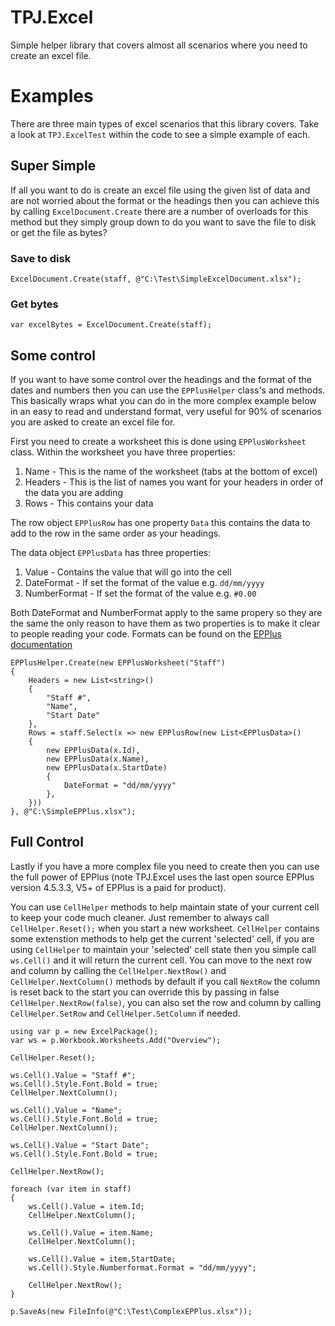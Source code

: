 # TPJ.Excel
Simple helper library that covers almost all scenarios where you need to create an excel file.

# Examples
There are three main types of excel scenarios that this library covers. Take a look at `TPJ.ExcelTest` within the code to see a simple example of each.

## Super Simple
If all you want to do is create an excel file using the given list of data and are not worried about the format or the headings then you can achieve this by calling `ExcelDocument.Create` there are a number of overloads for this method but they simply group down to do you want to save the file to disk or get the file as bytes?

### Save to disk
`ExcelDocument.Create(staff, @"C:\Test\SimpleExcelDocument.xlsx");`

### Get bytes
`var excelBytes = ExcelDocument.Create(staff);`

## Some control
If you want to have some control over the headings and the format of the dates and numbers then you can use the `EPPlusHelper` class's and methods. This basically wraps what you can do in the more complex example below in an easy to read and understand format, very useful for 90% of scenarios you are asked to create an excel file for.

First you need to create a worksheet this is done using `EPPlusWorksheet` class. Within the worksheet you have three properties:
1. Name - This is the name of the worksheet (tabs at the bottom of excel)
2. Headers - This is the list of names you want for your headers in order of the data you are adding
3. Rows - This contains your data

The row object `EPPlusRow` has one property `Data` this contains the data to add to the row in the same order as your headings.

The data object `EPPlusData` has three properties:
1. Value - Contains the value that will go into the cell
2. DateFormat - If set the format of the value e.g. `dd/mm/yyyy`
2. NumberFormat - If set the format of the value e.g. `#0.00`

Both DateFormat and NumberFormat apply to the same propery so they are the same the only reason to have them as two properties is to make it clear to people reading your code. Formats can be found on the [EPPlus documentation](https://github.com/EPPlusSoftware/EPPlus/wiki/Formatting-and-styling)

```
EPPlusHelper.Create(new EPPlusWorksheet("Staff")
{
    Headers = new List<string>()
    {
        "Staff #",
        "Name",
        "Start Date"
    },
    Rows = staff.Select(x => new EPPlusRow(new List<EPPlusData>()
    {
        new EPPlusData(x.Id),
        new EPPlusData(x.Name),
        new EPPlusData(x.StartDate)
        {
            DateFormat = "dd/mm/yyyy"
        },
    }))
}, @"C:\SimpleEPPlus.xlsx");
```

## Full Control
Lastly if you have a more complex file you need to create then you can use the full power of EPPlus (note TPJ.Excel uses the last open source EPPlus version 4.5.3.3, V5+ of EPPlus is a paid for product).

You can use `CellHelper` methods to help maintain state of your current cell to keep your code much cleaner. Just remember to always call `CellHelper.Reset();` when you start a new worksheet. `CellHelper` contains some extenstion methods to help get the current 'selected' cell, if you are using `CellHelper` to maintain your 'selected' cell state then you simple call `ws.Cell()` and it will return the current cell. You can move to the next row and column by calling the `CellHelper.NextRow()` and `CellHelper.NextColumn()` methods by default if you call `NextRow` the column is reset back to the start you can override this by passing in false `CellHelper.NextRow(false)`, you can also set the row and column by calling `CellHelper.SetRow` and `CellHelper.SetColumn` if needed.

```
using var p = new ExcelPackage();
var ws = p.Workbook.Worksheets.Add("Overview");

CellHelper.Reset();

ws.Cell().Value = "Staff #";
ws.Cell().Style.Font.Bold = true;
CellHelper.NextColumn();

ws.Cell().Value = "Name";
ws.Cell().Style.Font.Bold = true;
CellHelper.NextColumn();

ws.Cell().Value = "Start Date";
ws.Cell().Style.Font.Bold = true;

CellHelper.NextRow();

foreach (var item in staff)
{
    ws.Cell().Value = item.Id;
    CellHelper.NextColumn();

    ws.Cell().Value = item.Name;
    CellHelper.NextColumn();

    ws.Cell().Value = item.StartDate;
    ws.Cell().Style.Numberformat.Format = "dd/mm/yyyy";

    CellHelper.NextRow();
}

p.SaveAs(new FileInfo(@"C:\Test\ComplexEPPlus.xlsx"));
```